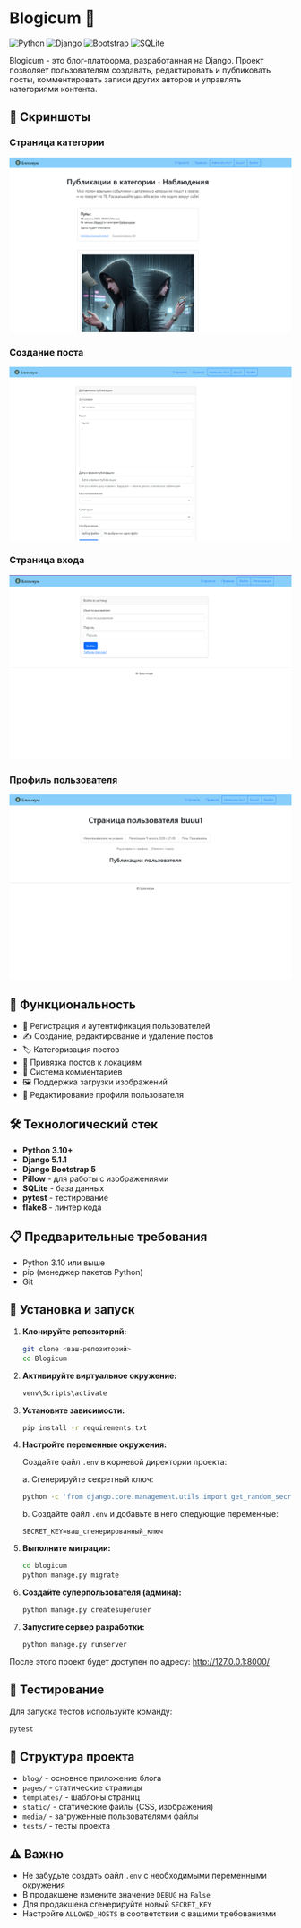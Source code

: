 # Blogicum 📝

![Python](https://img.shields.io/badge/Python-3.10%2B-blue?style=flat-square&logo=python)
![Django](https://img.shields.io/badge/Django-5.1.1-green?style=flat-square&logo=django)
![Bootstrap](https://img.shields.io/badge/Bootstrap-5-purple?style=flat-square&logo=bootstrap)
![SQLite](https://img.shields.io/badge/SQLite-3-blue?style=flat-square&logo=sqlite)

Blogicum - это блог-платформа, разработанная на Django. Проект позволяет пользователям создавать, редактировать и публиковать посты, комментировать записи других авторов и управлять категориями контента.

## 📸 Скриншоты

### Страница категории
![Страница категории](screens/category.png)

### Создание поста
![Создание поста](screens/createpost.png)

### Страница входа
![Страница входа](screens/login.png)

### Профиль пользователя
![Профиль пользователя](screens/profile.png)

## 🚀 Функциональность

- 👤 Регистрация и аутентификация пользователей
- ✍️ Создание, редактирование и удаление постов
- 🏷️ Категоризация постов
- 📍 Привязка постов к локациям
- 💬 Система комментариев
- 🖼️ Поддержка загрузки изображений
- 📝 Редактирование профиля пользователя

## 🛠 Технологический стек

- **Python 3.10+**
- **Django 5.1.1**
- **Django Bootstrap 5**
- **Pillow** - для работы с изображениями
- **SQLite** - база данных
- **pytest** - тестирование
- **flake8** - линтер кода

## 📋 Предварительные требования

- Python 3.10 или выше
- pip (менеджер пакетов Python)
- Git

## 🚀 Установка и запуск

1. **Клонируйте репозиторий:**
   ```bash
   git clone <ваш-репозиторий>
   cd Blogicum
   ```

2. **Активируйте виртуальное окружение:**
   ```bash
   venv\Scripts\activate
   ```

3. **Установите зависимости:**
   ```bash
   pip install -r requirements.txt
   ```

4. **Настройте переменные окружения:**
   
   Создайте файл `.env` в корневой директории проекта:
   
   a. Сгенерируйте секретный ключ:
   ```bash
   python -c 'from django.core.management.utils import get_random_secret_key; print(get_random_secret_key())'
   ```
   
   b. Создайте файл `.env` и добавьте в него следующие переменные:
   ```env
   SECRET_KEY=ваш_сгенерированный_ключ
   ```

5. **Выполните миграции:**
   ```bash
   cd blogicum
   python manage.py migrate
   ```

6. **Создайте суперпользователя (админа):**
   ```bash
   python manage.py createsuperuser
   ```

7. **Запустите сервер разработки:**
   ```bash
   python manage.py runserver
   ```

После этого проект будет доступен по адресу: http://127.0.0.1:8000/

## 🔧 Тестирование

Для запуска тестов используйте команду:
```bash
pytest
```

## 📁 Структура проекта

- `blog/` - основное приложение блога
- `pages/` - статические страницы
- `templates/` - шаблоны страниц
- `static/` - статические файлы (CSS, изображения)
- `media/` - загруженные пользователями файлы
- `tests/` - тесты проекта

## ⚠️ Важно

- Не забудьте создать файл `.env` с необходимыми переменными окружения
- В продакшене измените значение `DEBUG` на `False`
- Для продакшена сгенерируйте новый `SECRET_KEY`
- Настройте `ALLOWED_HOSTS` в соответствии с вашими требованиями
